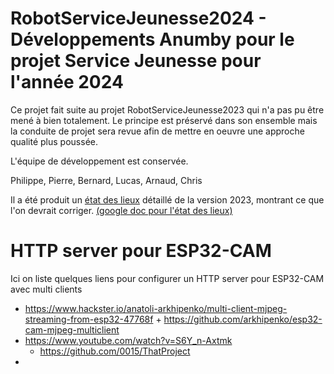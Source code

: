 # RobotServiceJeunesse2024 - Développements Anumby pour le projet Service Jeunesse pour l'année 2024

Ce projet fait suite au projet RobotServiceJeunesse2023 qui n'a pas pu être mené à bien totalement.
Le principe est préservé dans son ensemble mais la conduite de projet sera revue afin de mettre en oeuvre une approche qualité plus poussée.

L'équipe de développement est conservée.

Philippe, Pierre, Bernard, Lucas, Arnaud, Chris

Il a été produit un [état des lieux](https://github.com/anumby-source/RobotServiceJeunesse2024/blob/main/gestion%20de%20projet/Etat%20de%20lieu.pdf) détaillé de la version 2023, montrant ce que l'on devrait corriger. [(google doc pour l'état des lieux)](https://docs.google.com/document/d/17tYH8CvMcLmb-oSqFqLQw5ECSPzD8cmtk5fQQW-n_Sc/edit#heading=h.r0ddkabqqieo)


# HTTP server pour ESP32-CAM

Ici on liste quelques liens pour configurer un HTTP server pour ESP32-CAM avec multi clients

- https://www.hackster.io/anatoli-arkhipenko/multi-client-mjpeg-streaming-from-esp32-47768f + https://github.com/arkhipenko/esp32-cam-mjpeg-multiclient
- https://www.youtube.com/watch?v=S6Y_n-Axtmk
  - https://github.com/0015/ThatProject
- 
